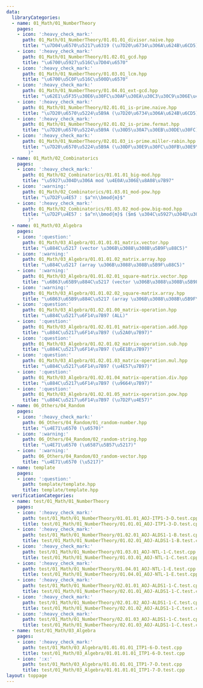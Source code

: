 ```yaml
---
data:
  libraryCategories:
  - name: 01_Math/01_NumberTheory
    pages:
    - icon: ':heavy_check_mark:'
      path: 01_Math/01_NumberTheory/01.01.01_divisor.naive.hpp
      title: "\u7D04\u6570\u5217\u6319 (\u7D20\u6734\u306A\u624B\u6CD5)"
    - icon: ':heavy_check_mark:'
      path: 01_Math/01_NumberTheory/01.02.01_gcd.hpp
      title: "\u6700\u5927\u516C\u7D04\u6570"
    - icon: ':heavy_check_mark:'
      path: 01_Math/01_NumberTheory/01.03.01_lcm.hpp
      title: "\u6700\u5C0F\u516C\u500D\u6570"
    - icon: ':heavy_check_mark:'
      path: 01_Math/01_NumberTheory/01.04.01_ext-gcd.hpp
      title: "\u62E1\u5F35\u30E6\u30FC\u30AF\u30EA\u30C3\u30C9\u306E\u4E92\u52A9\u6CD5"
    - icon: ':heavy_check_mark:'
      path: 01_Math/01_NumberTheory/02.01.01_is-prime.naive.hpp
      title: "\u7D20\u6570\u5224\u5B9A (\u7D20\u6734\u306A\u624B\u6CD5)"
    - icon: ':heavy_check_mark:'
      path: 01_Math/01_NumberTheory/02.01.02_is-prime.fermat.hpp
      title: "\u7D20\u6570\u5224\u5B9A (\u30D5\u30A7\u30EB\u30DE\u30FC)"
    - icon: ':heavy_check_mark:'
      path: 01_Math/01_NumberTheory/02.01.03_is-prime.miller-rabin.hpp
      title: "\u7D20\u6570\u5224\u5B9A (\u30DF\u30E9\u30FC\u30FB\u30E9\u30D3\u30F3\
        )"
  - name: 01_Math/02_Combinatorics
    pages:
    - icon: ':heavy_check_mark:'
      path: 01_Math/02_Combinatorics/01.01.01_big-mod.hpp
      title: "\u5927\u304D\u306A mod \u4E0A\u306E\u8A08\u7B97"
    - icon: ':warning:'
      path: 01_Math/02_Combinatorics/01.03.01_mod-pow.hpp
      title: "\u7D2F\u4E57 : $a^n\\bmod{m}$"
    - icon: ':heavy_check_mark:'
      path: 01_Math/02_Combinatorics/01.03.02_mod-pow.big-mod.hpp
      title: "\u7D2F\u4E57 : $a^n\\bmod{m}$ ($m$ \u304C\u5927\u304D\u3044\u5834\u5408\
        )"
  - name: 01_Math/03_Algebra
    pages:
    - icon: ':question:'
      path: 01_Math/03_Algebra/01.01.01.01_matrix.vector.hpp
      title: "\u884C\u5217 (vector \u306B\u3088\u308B\u5B9F\u88C5)"
    - icon: ':warning:'
      path: 01_Math/03_Algebra/01.01.01.02_matrix.array.hpp
      title: "\u884C\u5217 (array \u306B\u3088\u308B\u5B9F\u88C5)"
    - icon: ':warning:'
      path: 01_Math/03_Algebra/01.01.02.01_square-matrix.vector.hpp
      title: "\u6B63\u65B9\u884C\u5217 (vector \u306B\u3088\u308B\u5B9F\u88C5)"
    - icon: ':warning:'
      path: 01_Math/03_Algebra/01.01.02.02_square-matrix.array.hpp
      title: "\u6B63\u65B9\u884C\u5217 (array \u306B\u3088\u308B\u5B9F\u88C5)"
    - icon: ':question:'
      path: 01_Math/03_Algebra/01.02.01.00_matrix-operation.hpp
      title: "\u884C\u5217\u6F14\u7B97 (ALL)"
    - icon: ':question:'
      path: 01_Math/03_Algebra/01.02.01.01_matrix-operation.add.hpp
      title: "\u884C\u5217\u6F14\u7B97 (\u52A0\u7B97)"
    - icon: ':question:'
      path: 01_Math/03_Algebra/01.02.01.02_matrix-operation.sub.hpp
      title: "\u884C\u5217\u6F14\u7B97 (\u6E1B\u7B97)"
    - icon: ':question:'
      path: 01_Math/03_Algebra/01.02.01.03_matrix-operation.mul.hpp
      title: "\u884C\u5217\u6F14\u7B97 (\u4E57\u7B97)"
    - icon: ':question:'
      path: 01_Math/03_Algebra/01.02.01.04_matrix-operation.div.hpp
      title: "\u884C\u5217\u6F14\u7B97 (\u9664\u7B97)"
    - icon: ':question:'
      path: 01_Math/03_Algebra/01.02.01.05_matrix-operation.pow.hpp
      title: "\u884C\u5217\u6F14\u7B97 (\u7D2F\u4E57)"
  - name: 06_Others/04_Random
    pages:
    - icon: ':heavy_check_mark:'
      path: 06_Others/04_Random/01_random-number.hpp
      title: "\u4E71\u6570 (\u6570)"
    - icon: ':warning:'
      path: 06_Others/04_Random/02_random-string.hpp
      title: "\u4E71\u6570 (\u6587\u5B57\u5217)"
    - icon: ':warning:'
      path: 06_Others/04_Random/03_random-vector.hpp
      title: "\u4E71\u6570 (\u5217)"
  - name: template
    pages:
    - icon: ':question:'
      path: template/template.hpp
      title: template/template.hpp
  verificationCategories:
  - name: test/01_Math/01_NumberTheory
    pages:
    - icon: ':heavy_check_mark:'
      path: test/01_Math/01_NumberTheory/01.01.01_AOJ-ITP1-3-D.test.cpp
      title: test/01_Math/01_NumberTheory/01.01.01_AOJ-ITP1-3-D.test.cpp
    - icon: ':heavy_check_mark:'
      path: test/01_Math/01_NumberTheory/01.02.01_AOJ-ALDS1-1-B.test.cpp
      title: test/01_Math/01_NumberTheory/01.02.01_AOJ-ALDS1-1-B.test.cpp
    - icon: ':heavy_check_mark:'
      path: test/01_Math/01_NumberTheory/01.03.01_AOJ-NTL-1-C.test.cpp
      title: test/01_Math/01_NumberTheory/01.03.01_AOJ-NTL-1-C.test.cpp
    - icon: ':heavy_check_mark:'
      path: test/01_Math/01_NumberTheory/01.04.01_AOJ-NTL-1-E.test.cpp
      title: test/01_Math/01_NumberTheory/01.04.01_AOJ-NTL-1-E.test.cpp
    - icon: ':heavy_check_mark:'
      path: test/01_Math/01_NumberTheory/02.01.01_AOJ-ALDS1-1-C.test.cpp
      title: test/01_Math/01_NumberTheory/02.01.01_AOJ-ALDS1-1-C.test.cpp
    - icon: ':heavy_check_mark:'
      path: test/01_Math/01_NumberTheory/02.01.02_AOJ-ALDS1-1-C.test.cpp
      title: test/01_Math/01_NumberTheory/02.01.02_AOJ-ALDS1-1-C.test.cpp
    - icon: ':heavy_check_mark:'
      path: test/01_Math/01_NumberTheory/02.01.03_AOJ-ALDS1-1-C.test.cpp
      title: test/01_Math/01_NumberTheory/02.01.03_AOJ-ALDS1-1-C.test.cpp
  - name: test/01_Math/03_Algebra
    pages:
    - icon: ':heavy_check_mark:'
      path: test/01_Math/03_Algebra/01.01.01.01_ITP1-6-D.test.cpp
      title: test/01_Math/03_Algebra/01.01.01.01_ITP1-6-D.test.cpp
    - icon: ':x:'
      path: test/01_Math/03_Algebra/01.01.01.01_ITP1-7-D.test.cpp
      title: test/01_Math/03_Algebra/01.01.01.01_ITP1-7-D.test.cpp
layout: toppage
---
```

